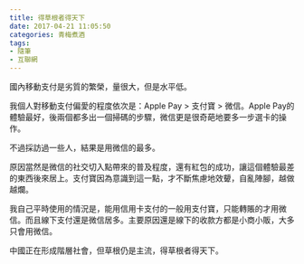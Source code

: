 ```yaml
---
title: 得草根者得天下
date: 2017-04-21 11:05:50
categories: 青梅煮酒
tags:
- 隨筆
- 互聯網
---
```


國內移動支付是劣質的繁榮，量很大，但是水平低。

我個人對移動支付偏愛的程度依次是：Apple Pay > 支付寶 > 微信。Apple Pay的體驗最好，後兩個都多出一個掃碼的步驟，微信更是很奇葩地要多一步選卡的操作。

不過採訪過一些人，結果是用微信的最多。

原因當然是微信的社交切入點帶來的普及程度，還有紅包的成功，讓這個體驗最差的東西後來居上。支付寶因為意識到這一點，才不斷焦慮地效顰，自亂陣腳，越做越爛。

我自己平時使用的情況是，能用信用卡支付的一般用支付寶，只能轉賬的才用微信。而且線下支付還是微信居多。主要原因還是線下的收款方都是小商小販，大多只會用微信。

中國正在形成階層社會，但草根仍是主流，得草根者得天下。

